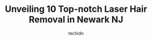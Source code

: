---
layout: ampstory
image: https://i0.wp.com/www.depkes.org/wp-content/uploads/2023/06/laser-hair-removal-0-in-newark-nj-1685846957.jpeg?resize=640,853
author: techidn
featured: false
description: Discover the impressive array of Laser Hair Removal options in Newark NJ, where you can find 10 of the largest Laser Hair Removal establishments in the area. From renowned classics to hidden
title: Unveiling 10 Top-notch Laser Hair Removal in Newark NJ
cover:
   title: Unveiling 10 Top-notch Laser Hair Removal in Newark NJ
   subtitle: Rickpate
   background: https://www.depkes.org/wp-content/uploads/2023/06/laser-hair-removal-0-in-newark-nj-1685846957.jpeg

pages: 
 - layout: thirds
   top: <h1>#1 LOOKS THREADING SALON</h1>
   bottom: "<p>I went for the first time in February and showed them a picture of how I like my brows and they were done perfectly. I returned today for a clean up and was stunned. They</p>"
   background: https://www.depkes.org/wp-content/uploads/2023/06/laser-hair-removal-1-in-newark-nj-1685846957.jpeg
   backgroundblur: true
 - layout: thirds
   top: <h1>#2 Rejuve Day Spa</h1>
   bottom: "<p>I have been a long time customer at Rejuve and I cant say enough of how nice and wonderful everyone is. All the employees are incredibly professional and extremely skill</p>"
   background: https://www.depkes.org/wp-content/uploads/2023/06/laser-hair-removal-2-in-newark-nj-1685846958.jpeg
   cta:
      link: https://www.depkes.org/blog/unveiling-10-top-notch-laser-hair-removal-in-newark-nj/
      text: Unveiling 10 Top-notch Laser Hair Removal in Newark NJ
 - layout: thirds
   top: <h1>#3 European Wax Center</h1>
   bottom: "<p>112 Halsey St, Newark, NJ 07102, United States</p>"
   background: https://www.depkes.org/wp-content/uploads/2023/06/laser-hair-removal-3-in-newark-nj-1685846958.jpeg
   cta:
      link: https://www.depkes.org/blog/unveiling-10-top-notch-laser-hair-removal-in-newark-nj/
      text: Unveiling 10 Top-notch Laser Hair Removal in Newark NJ
 - layout: thirds
   top: <h1>#4 Nadias Full Service Salon & Spa</h1>
   bottom: "<p>355 Chestnut St, Newark, NJ 07105, United States</p>"
   background: https://images.unsplash.com/photo-1518640467707-6811f4a6ab73?ixlib=rb-4.0.3&ixid=MnwxMjA3fDB8MHxwaG90by1wYWdlfHx8fGVufDB8fHx8&auto=format&fit=crop&w=640&h=853&q=80
   cta:
      link: https://www.depkes.org/blog/unveiling-10-top-notch-laser-hair-removal-in-newark-nj/
      text: Unveiling 10 Top-notch Laser Hair Removal in Newark NJ
 - layout: thirds
   top: <h1>#5 HL Med Spa</h1>
   bottom: "<p>278 Ferry St, Newark, NJ 07105, United States</p>"
   background: https://images.unsplash.com/photo-1608411404720-c8f0417bcdba?ixlib=rb-4.0.3&ixid=MnwxMjA3fDB8MHxwaG90by1wYWdlfHx8fGVufDB8fHx8&auto=format&fit=crop&w=640&h=853&q=80
   cta:
      link: https://www.depkes.org/blog/unveiling-10-top-notch-laser-hair-removal-in-newark-nj/
      text: Unveiling 10 Top-notch Laser Hair Removal in Newark NJ
 - layout: thirds
   top: <h1>#6 Luxury Salon</h1>
   bottom: "<p>261 Ferry St, Newark, NJ 07105, United States</p>"
   background: https://images.unsplash.com/photo-1531169509526-f8f1fdaa4a67?ixlib=rb-4.0.3&ixid=MnwxMjA3fDB8MHxwaG90by1wYWdlfHx8fGVufDB8fHx8&auto=format&fit=crop&w=640&h=853&q=80
   cta:
      link: https://www.depkes.org/blog/unveiling-10-top-notch-laser-hair-removal-in-newark-nj/
      text: Unveiling 10 Top-notch Laser Hair Removal in Newark NJ
 - layout: thirds
   top: <h1>#7 SOMA Skin & Laser</h1>
   bottom: "<p>90 Millburn Ave #206, Millburn, NJ 07041, United States</p>"
   background: https://images.unsplash.com/photo-1509114397022-ed747cca3f65?ixlib=rb-4.0.3&ixid=MnwxMjA3fDB8MHxwaG90by1wYWdlfHx8fGVufDB8fHx8&auto=format&fit=crop&w=640&h=853&q=80
   cta:
      link: https://www.depkes.org/blog/unveiling-10-top-notch-laser-hair-removal-in-newark-nj/
      text: Unveiling 10 Top-notch Laser Hair Removal in Newark NJ
 - layout: thirds
   middle: Continue reading...
   background: https://images.unsplash.com/photo-1533735380053-eb8d0759b24a?ixlib=rb-4.0.3&ixid=MnwxMjA3fDB8MHxwaG90by1wYWdlfHx8fGVufDB8fHx8&auto=format&fit=crop&w=640&h=853&q=80
   cta:
      link: https://www.depkes.org/blog/unveiling-10-top-notch-laser-hair-removal-in-newark-nj/
      text: Unveiling 10 Top-notch Laser Hair Removal in Newark NJ
      
---